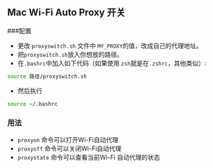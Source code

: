 ## Mac Wi-Fi Auto Proxy 开关

###配置
+ 更改 `proxyswitch.sh` 文件中 `MY_PROXY`的值，改成自己的代理地址。
+ 把`proxyswitch.sh`放入你想放的路径。
+ 在`.bashrc`中加入如下代码（如果使用 `zsh`就是在`.zshrc`，其他类似）:
``` bash
source 路径/proxyswitch.sh
```
+ 然后执行
``` bash
source ~/.bashrc
```

### 用法
+ `proxyon` 命令可以打开Wi-Fi自动代理
+ `proxyoff` 命令可以关闭Wi-Fi自动代理
+ `proxystate` 命令可以查看当前Wi-Fi 自动代理的状态

